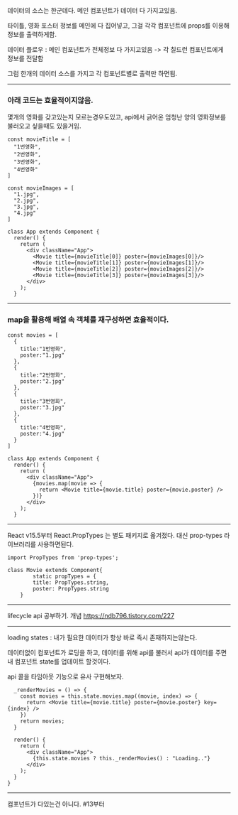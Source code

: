 데이터의 소스는 한군데다. 메인 컴포넌트가 데이터 다 가지고있음.

타이틀, 영화 포스터 정보를 메인에 다 집어넣고, 그걸 각각 컴포넌트에 props를 이용해 정보를 출력하게함.

데이터 플로우 : 메인 컴포넌트가 전체정보 다 가지고있음 -> 각 칠드런 컴포넌트에게 정보를 전달함

그럼 한개의 데이터 소스를 가지고 각 컴포넌트별로 출력만 하면됨.
***

### 아래 코드는 효율적이지않음. 
몇개의 영화를 갖고있는지 모르는경우도있고, api에서 긁어온 엄청난 양의 영화정보를 불러오고 싶을때도 있을거임.
```
const movieTitle = [
  "1번영화",
  "2번영화",
  "3번영화",
  "4번영화"
]

const movieImages = [
  "1.jpg",
  "2.jpg",
  "3.jpg",
  "4.jpg"
]

class App extends Component {
  render() {
    return (
      <div className="App">
        <Movie title={movieTitle[0]} poster={movieImages[0]}/>
        <Movie title={movieTitle[1]} poster={movieImages[1]}/>
        <Movie title={movieTitle[2]} poster={movieImages[2]}/>
        <Movie title={movieTitle[3]} poster={movieImages[3]}/>
      </div>
    );
  }
```
***
### map을 활용해 배열 속 객체를 재구성하면 효율적이다.
```
const movies = [
  {
    title:"1번영화",
    poster:"1.jpg"
  },
  {
    title:"2번영화",
    poster:"2.jpg"
  },
  {
    title:"3번영화",
    poster:"3.jpg"
  },
  {
    title:"4번영화",
    poster:"4.jpg"
  }
]

class App extends Component {
  render() {
    return (
      <div className="App">
        {movies.map(movie => {
          return <Movie title={movie.title} poster={movie.poster} />
        })}
      </div>
    );
  }
```

***
React v15.5부터 React.PropTypes 는 별도 패키지로 옮겨졌다. 대신 prop-types 라이브러리를 사용하면된다.
```
import PropTypes from 'prop-types';

class Movie extends Component{
        static propTypes = {
        title: PropTypes.string,
        poster: PropTypes.string
    }
```

***
lifecycle api 공부하기. 개념
https://ndb796.tistory.com/227

***
loading states : 내가 필요한 데이터가 항상 바로 즉시 존재하지는않는다.

데이터없이 컴포넌트가 로딩을 하고, 데이터를 위해 api를 불러서 api가 데이터를 주면 내 컴포넌트 state를 업데이트 할것이다.
                
api 콜을 타임아웃 기능으로 유사 구현해보자.
                
```
  _renderMovies = () => {
    const movies = this.state.movies.map((movie, index) => {
      return <Movie title={movie.title} poster={movie.poster} key={index} />
    })
    return movies;
  }

  render() {
    return (
      <div className="App">
        {this.state.movies ? this._renderMovies() : "Loading.."}
      </div>
    );
  }
}
```
***
컴포넌트가 다있는건 아니다. #13부터
